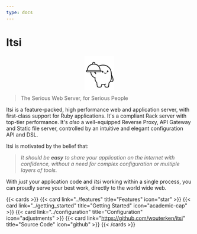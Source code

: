 ```yaml
---
type: docs
---
```

# Itsi
<img src="itsi-server-100.png" alt="asd" width="80px" style="display: block; margin-left: auto; margin-right: auto;">

> The Serious Web Server, for Serious People


Itsi is a feature-packed, high performance web and application server, with first-class support for Ruby applications.
It's a compliant Rack server with top-tier performance.
It's *also* a well-equipped Reverse Proxy, API Gateway and Static file server, controlled by an intuitive and elegant configuration API and DSL.


Itsi is motivated by the belief that:
>*It should be **easy** to share your application on the internet with confidence, without a need for complex configuration or multiple layers of tools.*

With *just* your application code and *Itsi* working within a single process, you can proudly serve your best work, directly to the world wide web.

{{< cards >}}
  {{< card link="../features" title="Features" icon="star" >}}
  {{< card link="../getting_started" title="Getting Started" icon="academic-cap" >}}
  {{< card link="../configuration" title="Configuration" icon="adjustments" >}}
  {{< card link="https://github.com/wouterken/itsi" title="Source Code" icon="github" >}}
{{< /cards >}}
